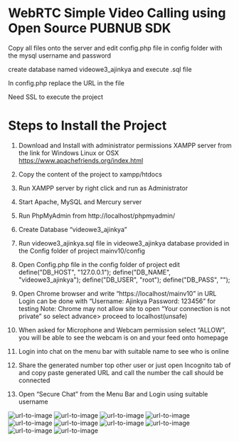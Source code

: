 WebRTC Simple Video Calling using Open Source PUBNUB SDK
===========================================================

Copy all files onto the server and edit config.php file in config folder with the mysql username and password

create database named videowe3_ajinkya and execute .sql file

In config.php replace the URL in the file 

Need SSL to execute the project

Steps to Install the Project
========================

1)	Download and Install with administrator permissions XAMPP server from the link for Windows Linux or OSX https://www.apachefriends.org/index.html

2)	Copy the content of the project to xampp/htdocs

3)	Run XAMPP server by right click and run as Administrator

4)	Start Apache, MySQL and Mercury server

5)	Run PhpMyAdmin from http://localhost/phpmyadmin/

6)	Create Database “videowe3_ajinkya”

7)	Run videowe3_ajinkya.sql file in videowe3_ajinkya database provided in the Config folder of project mainv10/config

8)	Open Config.php file in the config folder of project edit
define("DB_HOST", "127.0.0.1");
define("DB_NAME", "videowe3_ajinkya");
define("DB_USER", "root");
define("DB_PASS", "");

9)	Open Chrome browser and write “https://localhost/mainv10” in URL
Login can be done with “Username: Ajinkya Password: 123456” for testing
Note: Chrome may not allow site to open “Your connection is not private” so select advance> proceed to localhost(unsafe) 

10)	When asked for Microphone and Webcam permission select “ALLOW”, you will be able to see the webcam is on and your feed onto homepage

11)	Login into chat on the menu bar with suitable name to see who is online

12)	Share the generated number top other user or just open Incognito tab of  and copy paste generated URL and call the number the call should be connected

13)	Open “Secure Chat” from the Menu Bar and Login using suitable username

![url-to-image](https://www.dropbox.com/s/vl28kc4ltdlrkd8/Signup_Page.jpg?dl=0)
![url-to-image](https://www.dropbox.com/s/qcnlrxx0a57cgux/LoginPage.jpg?dl=0)
![url-to-image](https://www.dropbox.com/s/zr3tcipqkhg2n3p/Rename.jpg?dl=0)
![url-to-image](https://www.dropbox.com/s/etnmi6um8jlwu7c/Main_Interface.png?dl=0)
![url-to-image](https://www.dropbox.com/s/gpfxjcsutd026ek/Login_Chat.jpg?dl=0)
![url-to-image](https://www.dropbox.com/s/zewcxtw14a4zx2c/OnlineUsers_and%20Chatrooms.jpg?dl=0)
![url-to-image](https://www.dropbox.com/s/5zo9h4b8hhrk61q/Call_Ongoing.jpg?dl=0)
![url-to-image](https://www.dropbox.com/s/6w0u2a0s2puzbfn/EditData_Page.jpg?dl=0)
![url-to-image](https://www.dropbox.com/s/s1btcv9u2d68kr6/Password_Reset.jpg?dl=0)
![url-to-image](https://www.dropbox.com/s/zr3tcipqkhg2n3p/Rename.jpg?dl=0)
